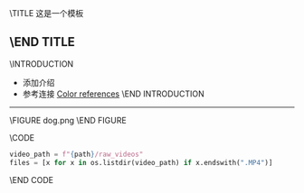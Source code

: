 \TITLE
这是一个模板

\END TITLE
---
\INTRODUCTION
- 添加介绍
- 参考连接 [Color references](http://tableaufriction.blogspot.com/2012/11/finally-you-can-use-tableau-data-colors.html)
\END INTRODUCTION

---

\FIGURE
dog.png
\END FIGURE

\CODE
```python
video_path = f"{path}/raw_videos"
files = [x for x in os.listdir(video_path) if x.endswith(".MP4")]
```
\END CODE

